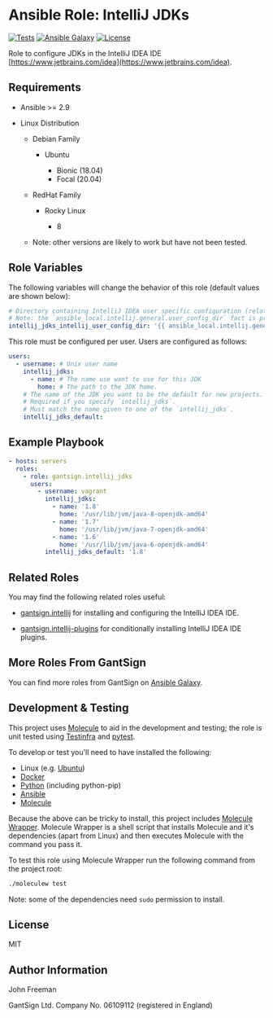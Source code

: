 Ansible Role: IntelliJ JDKs
===========================

[![Tests](https://github.com/gantsign/ansible_role_intellij_jdks/workflows/Tests/badge.svg)](https://github.com/gantsign/ansible_role_intellij_jdks/actions?query=workflow%3ATests)
[![Ansible Galaxy](https://img.shields.io/badge/ansible--galaxy-gantsign.intellij__jdks-blue.svg)](https://galaxy.ansible.com/gantsign/intellij_jdks)
[![License](https://img.shields.io/badge/license-MIT-blue.svg)](https://raw.githubusercontent.com/gantsign/ansible_role_intellij_jdks/master/LICENSE)

Role to configure JDKs in the IntelliJ IDEA IDE
[https://www.jetbrains.com/idea](https://www.jetbrains.com/idea).

Requirements
------------

* Ansible >= 2.9

* Linux Distribution

    * Debian Family

        * Ubuntu

            * Bionic (18.04)
            * Focal (20.04)

    * RedHat Family

        * Rocky Linux

            * 8

    * Note: other versions are likely to work but have not been tested.

Role Variables
--------------

The following variables will change the behavior of this role (default values
are shown below):

```yaml
# Directory containing IntelliJ IDEA user specific configuration (relative to user home)
# Note: the `ansible_local.intellij.general.user_config_dir` fact is provided by the gantsign.intellij role
intellij_jdks_intellij_user_config_dir: '{{ ansible_local.intellij.general.user_config_dir }}'
```

This role must be configured per user. Users are configured as follows:

```yaml
users:
  - username: # Unix user name
    intellij_jdks:
      - name: # The name use want to use for this JDK
        home: # The path to the JDK home.
    # The name of the JDK you want to be the default for new projects.
    # Required if you specify `intellij_jdks`.
    # Must match the name given to one of the `intellij_jdks`.
    intellij_jdks_default:
```

Example Playbook
----------------

```yaml
- hosts: servers
  roles:
    - role: gantsign.intellij_jdks
      users:
        - username: vagrant
          intellij_jdks:
            - name: '1.8'
              home: '/usr/lib/jvm/java-8-openjdk-amd64'
            - name: '1.7'
              home: '/usr/lib/jvm/java-7-openjdk-amd64'
            - name: '1.6'
              home: '/usr/lib/jvm/java-6-openjdk-amd64'
          intellij_jdks_default: '1.8'
```

Related Roles
-------------

You may find the following related roles useful:

* [gantsign.intellij](https://galaxy.ansible.com/gantsign/intellij) for
  installing and configuring the IntelliJ IDEA IDE.

* [gantsign.intellij-plugins](https://galaxy.ansible.com/gantsign/intellij-plugins)
  for conditionally installing IntelliJ IDEA IDE plugins.

More Roles From GantSign
------------------------

You can find more roles from GantSign on
[Ansible Galaxy](https://galaxy.ansible.com/gantsign).

Development & Testing
---------------------

This project uses [Molecule](http://molecule.readthedocs.io/) to aid in the
development and testing; the role is unit tested using
[Testinfra](http://testinfra.readthedocs.io/) and
[pytest](http://docs.pytest.org/).

To develop or test you'll need to have installed the following:

* Linux (e.g. [Ubuntu](http://www.ubuntu.com/))
* [Docker](https://www.docker.com/)
* [Python](https://www.python.org/) (including python-pip)
* [Ansible](https://www.ansible.com/)
* [Molecule](http://molecule.readthedocs.io/)

Because the above can be tricky to install, this project includes
[Molecule Wrapper](https://github.com/gantsign/molecule-wrapper). Molecule
Wrapper is a shell script that installs Molecule and it's dependencies (apart
from Linux) and then executes Molecule with the command you pass it.

To test this role using Molecule Wrapper run the following command from the
project root:

```bash
./moleculew test
```

Note: some of the dependencies need `sudo` permission to install.

License
-------

MIT

Author Information
------------------

John Freeman

GantSign Ltd.
Company No. 06109112 (registered in England)
